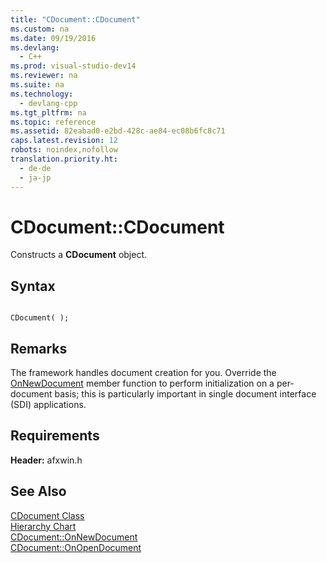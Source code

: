 ```yaml
---
title: "CDocument::CDocument"
ms.custom: na
ms.date: 09/19/2016
ms.devlang: 
  - C++
ms.prod: visual-studio-dev14
ms.reviewer: na
ms.suite: na
ms.technology: 
  - devlang-cpp
ms.tgt_pltfrm: na
ms.topic: reference
ms.assetid: 82eabad0-e2bd-428c-ae84-ec08b6fc8c71
caps.latest.revision: 12
robots: noindex,nofollow
translation.priority.ht: 
  - de-de
  - ja-jp
---
```

# CDocument::CDocument
Constructs a **CDocument** object.  
  
## Syntax  
  
```  
  
CDocument( );  
```  
  
## Remarks  
 The framework handles document creation for you. Override the [OnNewDocument](../vs140/CDocument--OnNewDocument.md) member function to perform initialization on a per-document basis; this is particularly important in single document interface (SDI) applications.  
  
## Requirements  
 **Header:** afxwin.h  
  
## See Also  
 [CDocument Class](../vs140/CDocument-Class.md)   
 [Hierarchy Chart](../vs140/Hierarchy-Chart.md)   
 [CDocument::OnNewDocument](../vs140/CDocument--OnNewDocument.md)   
 [CDocument::OnOpenDocument](../vs140/CDocument--OnOpenDocument.md)
